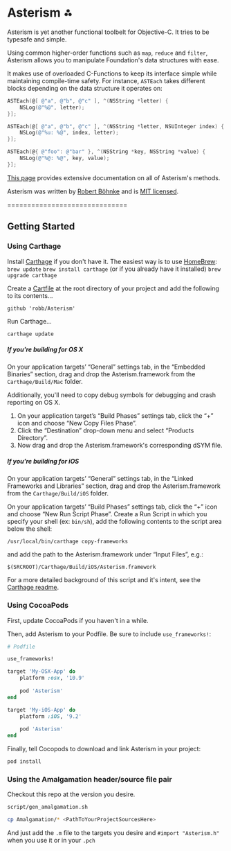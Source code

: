 # Asterism ⁂

Asterism is yet another functional toolbelt for Objective-C. It tries to be
typesafe and simple.

Using common higher-order functions such as `map`, `reduce` and `filter`,
Asterism allows you to manipulate Foundation's data structures with ease.

It makes use of overloaded C-Functions to keep its interface simple while
maintaining compile-time safety. For instance, `ASTEach` takes different blocks
depending on the data structure it operates on:

```objective-c
ASTEach(@[ @"a", @"b", @"c" ], ^(NSString *letter) {
    NSLog(@"%@", letter);
}];

ASTEach(@[ @"a", @"b", @"c" ], ^(NSString *letter, NSUInteger index) {
    NSLog(@"%u: %@", index, letter);
}];

ASTEach(@{ @"foo": @"bar" }, ^(NSString *key, NSString *value) {
    NSLog(@"%@: %@", key, value);
}];
```

[This page](http://robb.github.io/Asterism/) provides extensive documentation on
all of Asterism's methods.

Asterism was written by <a href="http://robb.is">Robert
Böhnke</a> and is <a href="http://opensource.org/licenses/MIT">MIT licensed</a>.

==============================

## Getting Started

### Using Carthage
Install [Carthage](https://github.com/Carthage/Carthage) if you don't have it. The easiest way is to use [HomeBrew](http://brew.sh):
     `brew update`
     `brew install carthage`
      (or if you already have it installed) `brew upgrade carthage`

Create a [Cartfile](https://github.com/Carthage/Carthage/blob/master/Documentation/Artifacts.md#example-cartfile) at the root directory of your project and add the following to its contents...

 ```
 github 'robb/Asterism'
 ```

Run Carthage...

 ```sh
 carthage update
 ```
 
##### If you're building for OS X

On your application targets’ “General” settings tab, in the “Embedded Binaries” section, drag and drop the Asterism.framework from the `Carthage/Build/Mac` folder.

Additionally, you'll need to copy debug symbols for debugging and crash reporting on OS X.

1. On your application target’s “Build Phases” settings tab, click the “+” icon and choose “New Copy Files Phase”.
2. Click the “Destination” drop-down menu and select “Products Directory”.
3. Now drag and drop the Asterism.framework's corresponding dSYM file.

##### If you're building for iOS

On your application targets’ “General” settings tab, in the “Linked Frameworks and Libraries” section, drag and drop the Asterism.framework from the `Carthage/Build/iOS` folder.

On your application targets’ “Build Phases” settings tab, click the “+” icon and choose “New Run Script Phase”. Create a Run Script in which you specify your shell (ex: `bin/sh`), add the following contents to the script area below the shell:

  ```
  /usr/local/bin/carthage copy-frameworks
  ```

  and add the path to the Asterism.framework under “Input Files”, e.g.:

  ```
  $(SRCROOT)/Carthage/Build/iOS/Asterism.framework
  ```
  For a more detailed background of this script and it's intent, see the [Carthage readme](https://github.com/Carthage/Carthage/blob/master/README.md#if-youre-building-for-ios-tvos-or-watchos).
  
### Using CocoaPods
First, update CocoaPods if you haven't in a while.

Then, add Asterism to your Podfile. Be sure to include ```use_frameworks!```:

```rb
# Podfile

use_frameworks!

target 'My-OSX-App' do
    platform :osx, '10.9'
    
    pod 'Asterism'
end

target 'My-iOS-App' do
    platform :iOS, '9.2'
    
    pod 'Asterism'
end
```

Finally, tell Cocopods to download and link Asterism in your project:

```sh
pod install
```

### Using the Amalgamation header/source file pair
Checkout this repo at the version you desire.

```sh
script/gen_amalgamation.sh

cp Amalgamation/* <PathToYourProjectSourcesHere>
```

And just add the `.m` file to the targets you desire and `#import "Asterism.h"` when you use it or in your `.pch`


